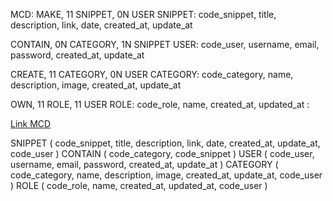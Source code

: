 MCD:
MAKE, 11 SNIPPET, 0N USER 
SNIPPET: code_snippet, title, description, link, date, created_at, update_at 

CONTAIN, 0N CATEGORY, 1N SNIPPET 
USER: code_user, username, email, password, created_at, update_at 

CREATE, 11 CATEGORY, 0N USER 
CATEGORY: code_category, name, description, image, created_at, update_at 

OWN, 11 ROLE, 11 USER 
ROLE: code_role, name, created_at, updated_at :

[Link MCD](MCD.jpg)

SNIPPET ( code_snippet, title, description, link, date, created_at, update_at, code_user )
CONTAIN ( code_category, code_snippet )
USER ( code_user, username, email, password, created_at, update_at ) 
CATEGORY ( code_category, name, description, image, created_at, update_at, code_user )
ROLE ( code_role, name, created_at, updated_at, code_user )